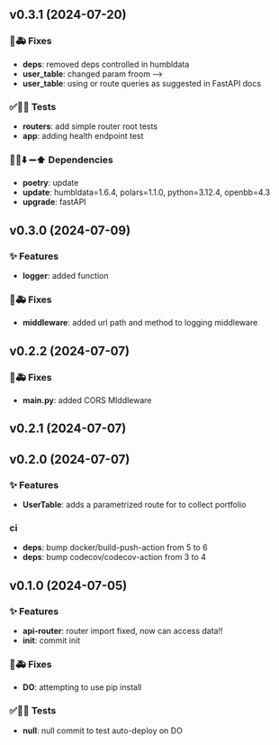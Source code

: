 ## v0.3.1 (2024-07-20)

### 🐛🚑️ Fixes

- **deps**: removed deps controlled in humbldata
- **user_table**: changed param froom  -->
- **user_table**: using  or route queries as suggested in FastAPI docs

### ✅🤡🧪 Tests

- **routers**: add simple router root tests
- **app**: adding health endpoint test

### 📌➕⬇️ ➖⬆️  Dependencies

- **poetry**: update
- **update**: humbldata=1.6.4, polars=1.1.0, python=3.12.4, openbb=4.3
- **upgrade**: fastAPI

## v0.3.0 (2024-07-09)

### ✨ Features

- **logger**: added  function

### 🐛🚑️ Fixes

- **middleware**: added url path and method to logging middleware

## v0.2.2 (2024-07-07)

### 🐛🚑️ Fixes

- **main.py**: added CORS MIddleware

## v0.2.1 (2024-07-07)

## v0.2.0 (2024-07-07)

### ✨ Features

- **UserTable**: adds a parametrized route for  to collect portfolio

### ci

- **deps**: bump docker/build-push-action from 5 to 6
- **deps**: bump codecov/codecov-action from 3 to 4

## v0.1.0 (2024-07-05)

### ✨ Features

- **api-router**: router import fixed, now can access  data!!
- **init**: commit init

### 🐛🚑️ Fixes

- **DO**: attempting to use pip install

### ✅🤡🧪 Tests

- **null**: null commit to test auto-deploy on DO
